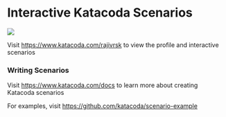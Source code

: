 # Interactive Katacoda Scenarios

[![](http://shields.katacoda.com/katacoda/rajivrsk/count.svg)](https://www.katacoda.com/rajivrsk "Get your profile on Katacoda.com")

Visit https://www.katacoda.com/rajivrsk to view the profile and interactive scenarios

### Writing Scenarios
Visit https://www.katacoda.com/docs to learn more about creating Katacoda scenarios

For examples, visit https://github.com/katacoda/scenario-example
